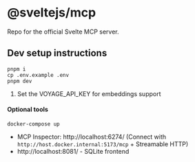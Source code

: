 # @sveltejs/mcp

Repo for the official Svelte MCP server.

## Dev setup instructions

```
pnpm i
cp .env.example .env
pnpm dev
```

1. Set the VOYAGE_API_KEY for embeddings support

#### Optional tools

```
docker-compose up
```

- MCP Inspector: http://localhost:6274/ (Connect with `http://host.docker.internal:5173/mcp` + Streamable HTTP)
- http://localhost:8081/ - SQLite frontend
